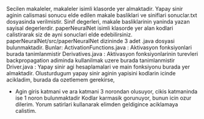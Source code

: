 Secilen makaleler, makaleler isimli klasorde yer almaktadir.
Yapay sinir aginin calismasi sonucu elde edilen makale basliklari ve siniflari sonuclar.txt dosyasinda verilmistir.
Sinif degerleri, makale basliklarinin yaninda yazan sayisal degerlerdir.
paperNeuralNet isimli klasorde yer alan kodlari calistirarak siz de ayni sonuclari elde edebilirsiniz.
paperNeuralNet/src/paperNeuralNet dizininde 3 adet .java dosyasi bulunmaktadir. Bunlar:
    ActivationFunctions.java : Aktivasyon fonksiyonlari burada tanimlanmistir
    Derivatives.java : Aktivasyon fonksiyonlarinin turevleri backpropagation adiminda kullanilmak uzere burada tanimlanmistir
    Driver.java : Yapay sinir agi hesaplamalari ve main fonksiyonu burada yer almaktadir.
Olusturdugum yapay sinir aginin yapisini kodlarin icinde acikladim, burada da ozetlemem gerekirse,
- Agin giris katmani ve ara katmani 3 norondan olusuyor, cikis katmaninda ise 1 noron bulunmaktadir
Kodlar karmasik gorunuyor, bunun icin ozur dilerim. Yorum satirlari kullanarak elimden geldigince aciklamaya calistim.